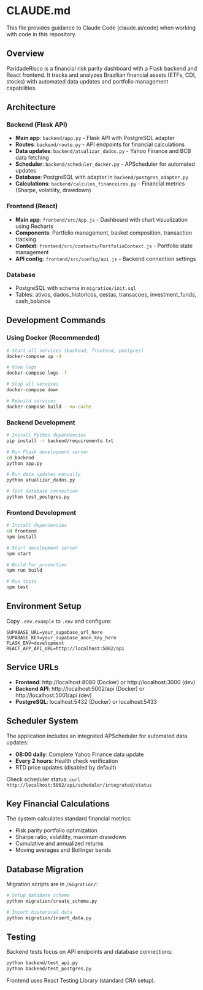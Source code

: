 # CLAUDE.md

This file provides guidance to Claude Code (claude.ai/code) when working with code in this repository.

## Overview

ParidadeRisco is a financial risk parity dashboard with a Flask backend and React frontend. It tracks and analyzes Brazilian financial assets (ETFs, CDI, stocks) with automated data updates and portfolio management capabilities.

## Architecture

### Backend (Flask API)
- **Main app**: `backend/app.py` - Flask API with PostgreSQL adapter
- **Routes**: `backend/route.py` - API endpoints for financial calculations
- **Data updates**: `backend/atualizar_dados.py` - Yahoo Finance and BCB data fetching
- **Scheduler**: `backend/scheduler_docker.py` - APScheduler for automated updates
- **Database**: PostgreSQL with adapter in `backend/postgres_adapter.py`
- **Calculations**: `backend/calculos_financeiros.py` - Financial metrics (Sharpe, volatility, drawdown)

### Frontend (React)
- **Main app**: `frontend/src/App.js` - Dashboard with chart visualization using Recharts
- **Components**: Portfolio management, basket composition, transaction tracking
- **Context**: `frontend/src/contexts/PortfolioContext.js` - Portfolio state management
- **API config**: `frontend/src/config/api.js` - Backend connection settings

### Database
- PostgreSQL with schema in `migration/init.sql`
- Tables: ativos, dados_historicos, cestas, transacoes, investment_funds, cash_balance

## Development Commands

### Using Docker (Recommended)
```bash
# Start all services (backend, frontend, postgres)
docker-compose up -d

# View logs
docker-compose logs -f

# Stop all services
docker-compose down

# Rebuild services
docker-compose build --no-cache
```

### Backend Development
```bash
# Install Python dependencies
pip install -r backend/requirements.txt

# Run Flask development server
cd backend
python app.py

# Run data updates manually
python atualizar_dados.py

# Test database connection
python test_postgres.py
```

### Frontend Development
```bash
# Install dependencies
cd frontend
npm install

# Start development server
npm start

# Build for production
npm run build

# Run tests
npm test
```

## Environment Setup

Copy `.env.example` to `.env` and configure:
```
SUPABASE_URL=your_supabase_url_here
SUPABASE_KEY=your_supabase_anon_key_here
FLASK_ENV=development
REACT_APP_API_URL=http://localhost:5002/api
```

## Service URLs

- **Frontend**: http://localhost:8080 (Docker) or http://localhost:3000 (dev)
- **Backend API**: http://localhost:5002/api (Docker) or http://localhost:5001/api (dev)
- **PostgreSQL**: localhost:5432 (Docker) or localhost:5433

## Scheduler System

The application includes an integrated APScheduler for automated data updates:
- **08:00 daily**: Complete Yahoo Finance data update
- **Every 2 hours**: Health check verification
- RTD price updates (disabled by default)

Check scheduler status: `curl http://localhost:5002/api/scheduler/integrated/status`

## Key Financial Calculations

The system calculates standard financial metrics:
- Risk parity portfolio optimization
- Sharpe ratio, volatility, maximum drawdown
- Cumulative and annualized returns
- Moving averages and Bollinger bands

## Database Migration

Migration scripts are in `/migration/`:
```bash
# Setup database schema
python migration/create_schema.py

# Import historical data
python migration/insert_data.py
```

## Testing

Backend tests focus on API endpoints and database connections:
```bash
python backend/test_api.py
python backend/test_postgres.py
```

Frontend uses React Testing Library (standard CRA setup).